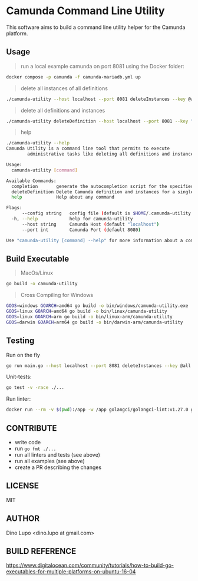 # Camunda Command Line Utility

This software aims to build a command line utility helper for the Camunda platform.

Usage
-----------

> run a local example camunda on port 8081 using the Docker folder:
```sh
docker compose -p camunda -f camunda-mariadb.yml up
```

> delete all instances of all definitions
```sh
./camunda-utility --host localhost --port 8081 deleteInstances --key @all
```

> delete all definitions and instances
```bash
./camunda-utility deleteDefinition --host localhost --port 8081 --key "@all"
```

> help
```bash
./camunda-utility --help
Camunda Utility is a command line tool that permits to execute
        administrative tasks like deleting all definitions and instances.

Usage:
  camunda-utility [command]

Available Commands:
  completion       generate the autocompletion script for the specified shell
  deleteDefinition Delete Camunda definition and instances for a single or all process definitions
  help             Help about any command

Flags:
      --config string   config file (default is $HOME/.camunda-utility.yaml)
  -h, --help            help for camunda-utility
      --host string     Camunda Host (default "localhost")
      --port int        Camunda Port (default 8080)

Use "camunda-utility [command] --help" for more information about a command.
```

Build Executable
-----------
> MacOs/Linux
```bash
go build -o camunda-utility
```

> Cross Compiling for Windows
```bash
GOOS=windows GOARCH=amd64 go build -o bin/windows/camunda-utility.exe
GOOS=linux GOARCH=amd64 go build -o bin/linux/camunda-utility
GOOS=linux GOARCH=arm go build -o bin/linux-arm/camunda-utility
GOOS=darwin GOARCH=arm64 go build -o bin/darwin-arm/camunda-utility
```

Testing
-----------

Run on the fly
```bash
go run main.go --host localhost --port 8081 deleteInstances --key @all
```

Unit-tests:
```bash
go test -v -race ./...
```

Run linter:
```bash
docker run --rm -v $(pwd):/app -w /app golangci/golangci-lint:v1.27.0 golangci-lint run -v
```

CONTRIBUTE
-----------
 * write code
 * run `go fmt ./...`
 * run all linters and tests (see above)
 * run all examples (see above)
 * create a PR describing the changes

LICENSE
-----------
MIT

AUTHOR
-----------
Dino Lupo <dino.lupo at gmail.com>

BUILD REFERENCE
------------

https://www.digitalocean.com/community/tutorials/how-to-build-go-executables-for-multiple-platforms-on-ubuntu-16-04